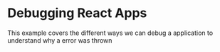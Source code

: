 # Debugging React Apps

This example covers the different ways we can debug a application to understand why a error was thrown
